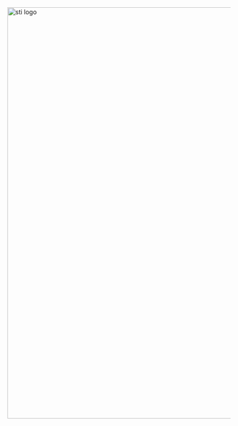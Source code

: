 <img width="1561" height="930" alt="sti logo" src="https://github.com/user-attachments/assets/b890e0e6-155d-4e90-8f13-64234abe61b0" />
